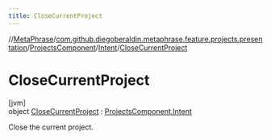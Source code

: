 ```yaml
---
title: CloseCurrentProject
---
```

//[MetaPhrase](../../../../../index.html)/[com.github.diegoberaldin.metaphrase.feature.projects.presentation](../../../index.html)/[ProjectsComponent](../../index.html)/[Intent](../index.html)/[CloseCurrentProject](index.html)



# CloseCurrentProject



[jvm]\
object [CloseCurrentProject](index.html) : [ProjectsComponent.Intent](../index.html)

Close the current project.


